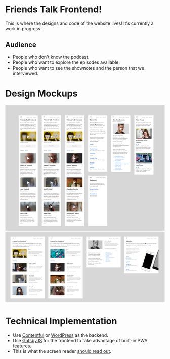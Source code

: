 # Friends Talk Frontend!

This is where the designs and code of the website lives! It's currently a work in progress.

## Audience

- People who don't know the podcast.
- People who want to explore the episodes available.
- People who want to see the shownotes and the person that we interviewed.

# Design Mockups

![This is a screenshot of the mockup for mobile devices](https://raw.githubusercontent.com/jagtalon/friendstalkfrontend/master/Designs/Mobile%20Mockup.png)
![This is a screenshot of the mockup for the desktop](https://raw.githubusercontent.com/jagtalon/friendstalkfrontend/master/Designs/Desktop%20Mockup.png)

# Technical Implementation

- Use [Contentful](https://www.contentful.com/) or [WordPress](https://wordpress.com/) as the backend.
- Use [GatsbyJS](https://www.gatsbyjs.org/features/) for the frontend to take advantage of built-in PWA features.
- This is what the screen reader [should read out](https://raw.githubusercontent.com/jagtalon/friendstalkfrontend/master/Designs/Screen%20Reader%20Flow.png).